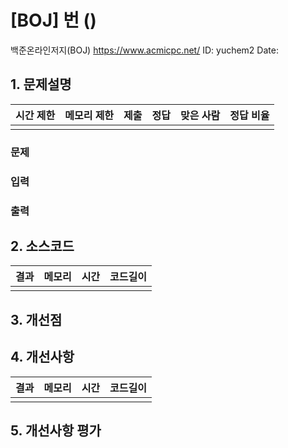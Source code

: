 # [BOJ] 번 ()
백준온라인저지(BOJ) https://www.acmicpc.net/
ID: yuchem2
Date: 
## 1. 문제설명
| 시간 제한 | 메모리 제한 | 제출  | 정답 | 맞은 사람 | 정답 비율 |
| :---: | :---: | :---: | :---: | :---: | :---: |
|       |       |  | |  |  |

### 문제


### 입력

### 출력


## 2. 소스코드

| 결과 | 메모리 | 시간 | 코드길이 |
|:---:|:-----: | :---: | :----: |
| | | | |


## 3. 개선점

## 4. 개선사항

| 결과 | 메모리 | 시간 | 코드길이 |
|:---:|:-----: | :---: | :----: |
| | | | |

## 5. 개선사항 평가
